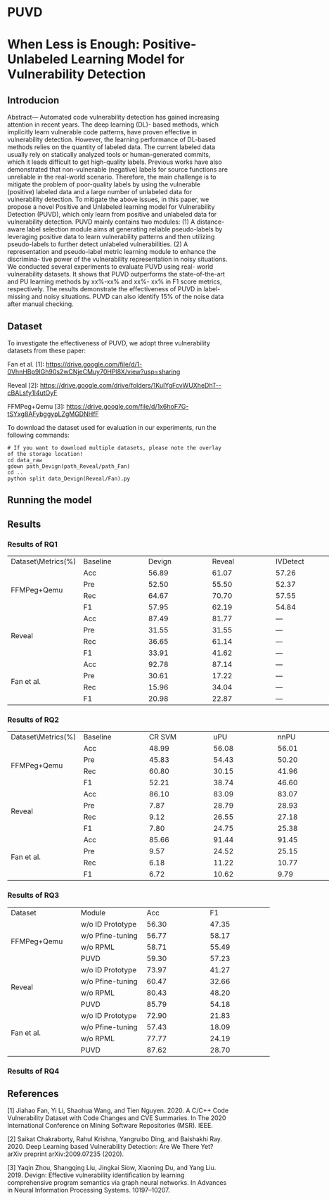 # PUVD
# When Less is Enough: Positive-Unlabeled Learning Model for Vulnerability Detection
## Introducion
Abstract— Automated code vulnerability detection has gained
increasing attention in recent years. The deep learning (DL)-
based methods, which implicitly learn vulnerable code patterns,
have proven effective in vulnerability detection. However, the
learning performance of DL-based methods relies on the quantity
of labeled data. The current labeled data usually rely on statically
analyzed tools or human-generated commits, which it leads
difficult to get high-quality labels. Previous works have also
demonstrated that non-vulnerable (negative) labels for source
functions are unreliable in the real-world scenario. Therefore,
the main challenge is to mitigate the problem of poor-quality
labels by using the vulnerable (positive) labeled data and a large
number of unlabeled data for vulnerability detection.
To mitigate the above issues, in this paper, we propose a
novel Positive and Unlabeled learning model for Vulnerability
Detection (PUVD), which only learn from positive and unlabeled
data for vulnerability detection. PUVD mainly contains two
modules: (1) A distance-aware label selection module aims at
generating reliable pseudo-labels by leveraging positive data to
learn vulnerability patterns and then utilizing pseudo-labels to
further detect unlabeled vulnerabilities. (2) A representation and
pseudo-label metric learning module to enhance the discrimina-
tive power of the vulnerability representation in noisy situations.
We conducted several experiments to evaluate PUVD using real-
world vulnerability datasets. It shows that PUVD outperforms the
state-of-the-art and PU learning methods by xx%-xx% and xx%-
xx% in F1 score metrics, respectively. The results demonstrate
the effectiveness of PUVD in label-missing and noisy situations.
PUVD can also identify 15% of the noise data after manual
checking.
## Dataset
To investigate the effectiveness of PUVD, we adopt three vulnerability datasets from these paper:

Fan et al. [1]: https://drive.google.com/file/d/1-0VhnHBp9IGh90s2wCNjeCMuy70HPl8X/view?usp=sharing

Reveal [2]: https://drive.google.com/drive/folders/1KuIYgFcvWUXheDhT--cBALsfy1I4utOyF

FFMPeg+Qemu [3]: https://drive.google.com/file/d/1x6hoF7G-tSYxg8AFybggypLZgMGDNHfF

To download the dataset used for evaluation in our experiments, run the following commands:
    
    # If you want to download multiple datasets, please note the overlay of the storage location!
    cd data_raw
    gdown path_Devign(path_Reveal/path_Fan)
    cd ..
    python split data_Devign(Reveal/Fan).py

## Running the model
## Results
### Results of RQ1
<table border=0 cellpadding=0 cellspacing=0 width=1050 style='border-collapse:
 collapse;table-layout:fixed;width:784pt'>
 <col width=150 span=7 style='width:112pt'>
 <tr height=18 style='height:13.8pt'>
  <td height=18 class=xl70 width=150 style='height:13.8pt;width:112pt'>Dataset\Metrics(%)</td>
  <td class=xl70 width=150 style='border-left:none;width:112pt'>Baseline</td>
  <td class=xl70 width=150 style='border-left:none;width:112pt'>Devign</td>
  <td class=xl70 width=150 style='border-left:none;width:112pt'>Reveal</td>
  <td class=xl70 width=150 style='border-left:none;width:112pt'>IVDetect</td>
  <td class=xl70 width=150 style='border-left:none;width:112pt'>CodeBERT</td>
  <td class=xl70 width=150 style='border-left:none;width:112pt'>PUVD</td>
 </tr>
 <tr height=18 style='height:13.8pt'>
  <td rowspan=4 height=72 class=xl70 style='height:55.2pt;border-top:none'>FFMPeg+Qemu</td>
  <td class=xl70 style='border-top:none;border-left:none'>Acc</td>
  <td class=xl89 style='border-top:none;border-left:none'>56.89</td>
  <td class=xl89 style='border-top:none;border-left:none'>61.07</td>
  <td class=xl89 style='border-top:none;border-left:none'>57.26</td>
  <td class=xl89 style='border-top:none;border-left:none'>62.37</td>
  <td class=xl90 style='border-top:none;border-left:none'>63.14</td>
 </tr>
 <tr height=18 style='height:13.8pt'>
  <td height=18 class=xl70 style='height:13.8pt;border-top:none;border-left:
  none'>Pre</td>
  <td class=xl89 style='border-top:none;border-left:none'>52.50</td>
  <td class=xl89 style='border-top:none;border-left:none'>55.50</td>
  <td class=xl89 style='border-top:none;border-left:none'>52.37</td>
  <td class=xl90 style='border-top:none;border-left:none'>61.55</td>
  <td class=xl89 style='border-top:none;border-left:none'>58.23</td>
 </tr>
 <tr height=18 style='height:13.8pt'>
  <td height=18 class=xl70 style='height:13.8pt;border-top:none;border-left:
  none'>Rec</td>
  <td class=xl89 style='border-top:none;border-left:none'>64.67</td>
  <td class=xl90 style='border-top:none;border-left:none'>70.70</td>
  <td class=xl89 style='border-top:none;border-left:none'>57.55</td>
  <td class=xl89 style='border-top:none;border-left:none'>48.21</td>
  <td class=xl89 style='border-top:none;border-left:none'>69.88</td>
 </tr>
 <tr height=18 style='height:13.8pt'>
  <td height=18 class=xl70 style='height:13.8pt;border-top:none;border-left:
  none'>F1</td>
  <td class=xl89 style='border-top:none;border-left:none'>57.95</td>
  <td class=xl89 style='border-top:none;border-left:none'>62.19</td>
  <td class=xl89 style='border-top:none;border-left:none'>54.84</td>
  <td class=xl89 style='border-top:none;border-left:none'>54.07</td>
  <td class=xl90 style='border-top:none;border-left:none'>63.53</td>
 </tr>
 <tr height=18 style='height:13.8pt'>
  <td rowspan=4 height=72 class=xl70 style='height:55.2pt;border-top:none'>Reveal</td>
  <td class=xl70 style='border-top:none;border-left:none'>Acc</td>
  <td class=xl89 style='border-top:none;border-left:none'>87.49</td>
  <td class=xl89 style='border-top:none;border-left:none'>81.77</td>
  <td class=xl70 style='border-top:none;border-left:none'>—</td>
  <td class=xl89 style='border-top:none;border-left:none'>87.51</td>
  <td class=xl90 style='border-top:none;border-left:none'>88.96</td>
 </tr>
 <tr height=18 style='height:13.8pt'>
  <td height=18 class=xl70 style='height:13.8pt;border-top:none;border-left:
  none'>Pre</td>
  <td class=xl89 style='border-top:none;border-left:none'>31.55</td>
  <td class=xl89 style='border-top:none;border-left:none'>31.55</td>
  <td class=xl70 style='border-top:none;border-left:none'>—</td>
  <td class=xl89 style='border-top:none;border-left:none'>43.63</td>
  <td class=xl90 style='border-top:none;border-left:none'>49.14</td>
 </tr>
 <tr height=18 style='height:13.8pt'>
  <td height=18 class=xl70 style='height:13.8pt;border-top:none;border-left:
  none'>Rec</td>
  <td class=xl89 style='border-top:none;border-left:none'>36.65</td>
  <td class=xl89 style='border-top:none;border-left:none'>61.14</td>
  <td class=xl70 style='border-top:none;border-left:none'>—</td>
  <td class=xl89 style='border-top:none;border-left:none'>56.15</td>
  <td class=xl90 style='border-top:none;border-left:none'>82.38</td>
 </tr>
 <tr height=18 style='height:13.8pt'>
  <td height=18 class=xl70 style='height:13.8pt;border-top:none;border-left:
  none'>F1</td>
  <td class=xl89 style='border-top:none;border-left:none'>33.91</td>
  <td class=xl89 style='border-top:none;border-left:none'>41.62</td>
  <td class=xl70 style='border-top:none;border-left:none'>—</td>
  <td class=xl89 style='border-top:none;border-left:none'>49.10</td>
  <td class=xl90 style='border-top:none;border-left:none'>61.56</td>
 </tr>
 <tr height=18 style='height:13.8pt'>
  <td rowspan=4 height=72 class=xl70 style='height:55.2pt;border-top:none'>Fan
  et al.</td>
  <td class=xl70 style='border-top:none;border-left:none'>Acc</td>
  <td class=xl89 style='border-top:none;border-left:none'>92.78</td>
  <td class=xl89 style='border-top:none;border-left:none'>87.14</td>
  <td class=xl70 style='border-top:none;border-left:none'>—</td>
  <td class=xl90 style='border-top:none;border-left:none'>94.44</td>
  <td class=xl89 style='border-top:none;border-left:none'>92.70</td>
 </tr>
 <tr height=18 style='height:13.8pt'>
  <td height=18 class=xl70 style='height:13.8pt;border-top:none;border-left:
  none'>Pre</td>
  <td class=xl89 style='border-top:none;border-left:none'>30.61</td>
  <td class=xl89 style='border-top:none;border-left:none'>17.22</td>
  <td class=xl70 style='border-top:none;border-left:none'>—</td>
  <td class=xl90 style='border-top:none;border-left:none'>50.50</td>
  <td class=xl89 style='border-top:none;border-left:none'>38.00</td>
 </tr>
 <tr height=18 style='height:13.8pt'>
  <td height=18 class=xl70 style='height:13.8pt;border-top:none;border-left:
  none'>Rec</td>
  <td class=xl89 style='border-top:none;border-left:none'>15.96</td>
  <td class=xl89 style='border-top:none;border-left:none'>34.04</td>
  <td class=xl70 style='border-top:none;border-left:none'>—</td>
  <td class=xl89 style='border-top:none;border-left:none'>28.53</td>
  <td class=xl90 style='border-top:none;border-left:none'>42.56</td>
 </tr>
 <tr height=18 style='height:13.8pt'>
  <td height=18 class=xl70 style='height:13.8pt;border-top:none;border-left:
  none'>F1</td>
  <td class=xl89 style='border-top:none;border-left:none'>20.98</td>
  <td class=xl89 style='border-top:none;border-left:none'>22.87</td>
  <td class=xl70 style='border-top:none;border-left:none'>—</td>
  <td class=xl89 style='border-top:none;border-left:none'>36.46</td>
  <td class=xl90 style='border-top:none;border-left:none'>39.46</td>
 </tr>
</table>

### Results of RQ2

<table border=0 cellpadding=0 cellspacing=0 width=1050 style='border-collapse:
 collapse;table-layout:fixed;width:784pt'>
 <col width=150 span=7 style='width:112pt'>
 <tr height=18 style='height:13.8pt'>
  <td height=18 class=xl89 width=150 style='height:13.8pt;width:112pt'>Dataset\Metrics(%)</td>
  <td class=xl89 width=150 style='border-left:none;width:112pt'>Baseline</td>
  <td class=xl89 width=150 style='border-left:none;width:112pt'>CR SVM</td>
  <td class=xl89 width=150 style='border-left:none;width:112pt'>uPU</td>
  <td class=xl89 width=150 style='border-left:none;width:112pt'>nnPU</td>
  <td class=xl89 width=150 style='border-left:none;width:112pt'>Self-PU</td>
  <td class=xl89 width=150 style='border-left:none;width:112pt'>PUVD</td>
 </tr>
 <tr height=18 style='height:13.8pt'>
  <td rowspan=4 height=72 class=xl89 style='height:55.2pt;border-top:none'>FFMPeg+Qemu</td>
  <td class=xl89 style='border-top:none;border-left:none'>Acc</td>
  <td class=xl89 style='border-top:none;border-left:none'>48.99</td>
  <td class=xl89 style='border-top:none;border-left:none'>56.08</td>
  <td class=xl91 style='border-top:none;border-left:none'>56.01</td>
  <td class=xl91 style='border-top:none;border-left:none'>53.69</td>
  <td class=xl91 style='border-top:none;border-left:none'>58.38</td>
 </tr>
 <tr height=18 style='height:13.8pt'>
  <td height=18 class=xl89 style='height:13.8pt;border-top:none;border-left:
  none'>Pre</td>
  <td class=xl89 style='border-top:none;border-left:none'>45.83</td>
  <td class=xl89 style='border-top:none;border-left:none'>54.43</td>
  <td class=xl91 style='border-top:none;border-left:none'>50.20</td>
  <td class=xl91 style='border-top:none;border-left:none'>50.15</td>
  <td class=xl91 style='border-top:none;border-left:none'>54.66</td>
 </tr>
 <tr height=18 style='height:13.8pt'>
  <td height=18 class=xl89 style='height:13.8pt;border-top:none;border-left:
  none'>Rec</td>
  <td class=xl89 style='border-top:none;border-left:none'>60.80</td>
  <td class=xl89 style='border-top:none;border-left:none'>30.15</td>
  <td class=xl91 style='border-top:none;border-left:none'>41.96</td>
  <td class=xl91 style='border-top:none;border-left:none'>44.30</td>
  <td class=xl91 style='border-top:none;border-left:none'>55.48</td>
 </tr>
 <tr height=18 style='height:13.8pt'>
  <td height=18 class=xl89 style='height:13.8pt;border-top:none;border-left:
  none'>F1</td>
  <td class=xl89 style='border-top:none;border-left:none'>52.21</td>
  <td class=xl89 style='border-top:none;border-left:none'>38.74</td>
  <td class=xl91 style='border-top:none;border-left:none'>46.60</td>
  <td class=xl91 style='border-top:none;border-left:none'>45.85</td>
  <td class=xl91 style='border-top:none;border-left:none'>54.99</td>
 </tr>
 <tr height=18 style='height:13.8pt'>
  <td rowspan=4 height=72 class=xl89 style='height:55.2pt;border-top:none'>Reveal</td>
  <td class=xl89 style='border-top:none;border-left:none'>Acc</td>
  <td class=xl89 style='border-top:none;border-left:none'>86.10</td>
  <td class=xl91 style='border-top:none;border-left:none'>83.09</td>
  <td class=xl91 style='border-top:none;border-left:none'>83.07</td>
  <td class=xl91 style='border-top:none;border-left:none'>84.41</td>
  <td class=xl91 style='border-top:none;border-left:none'>86.99</td>
 </tr>
 <tr height=18 style='height:13.8pt'>
  <td height=18 class=xl89 style='height:13.8pt;border-top:none;border-left:
  none'>Pre</td>
  <td class=xl89 style='border-top:none;border-left:none'>7.87</td>
  <td class=xl91 style='border-top:none;border-left:none'>28.79</td>
  <td class=xl91 style='border-top:none;border-left:none'>28.93</td>
  <td class=xl91 style='border-top:none;border-left:none'>22.01</td>
  <td class=xl91 style='border-top:none;border-left:none'>40.83</td>
 </tr>
 <tr height=18 style='height:13.8pt'>
  <td height=18 class=xl89 style='height:13.8pt;border-top:none;border-left:
  none'>Rec</td>
  <td class=xl89 style='border-top:none;border-left:none'>9.12</td>
  <td class=xl91 style='border-top:none;border-left:none'>26.55</td>
  <td class=xl91 style='border-top:none;border-left:none'>27.18</td>
  <td class=xl91 style='border-top:none;border-left:none'>17.32</td>
  <td class=xl91 style='border-top:none;border-left:none'>47.34</td>
 </tr>
 <tr height=18 style='height:13.8pt'>
  <td height=18 class=xl89 style='height:13.8pt;border-top:none;border-left:
  none'>F1</td>
  <td class=xl89 style='border-top:none;border-left:none'>7.80</td>
  <td class=xl91 style='border-top:none;border-left:none'>24.75</td>
  <td class=xl91 style='border-top:none;border-left:none'>25.38</td>
  <td class=xl91 style='border-top:none;border-left:none'>18.61</td>
  <td class=xl91 style='border-top:none;border-left:none'>43.82</td>
 </tr>
 <tr height=18 style='height:13.8pt'>
  <td rowspan=4 height=72 class=xl89 style='height:55.2pt;border-top:none'>Fan
  et al.</td>
  <td class=xl89 style='border-top:none;border-left:none'>Acc</td>
  <td class=xl89 style='border-top:none;border-left:none'>85.66</td>
  <td class=xl91 style='border-top:none;border-left:none'>91.44</td>
  <td class=xl91 style='border-top:none;border-left:none'>91.45</td>
  <td class=xl91 style='border-top:none;border-left:none'>89.52</td>
  <td class=xl91 style='border-top:none;border-left:none'>91.92</td>
 </tr>
 <tr height=18 style='height:13.8pt'>
  <td height=18 class=xl89 style='height:13.8pt;border-top:none;border-left:
  none'>Pre</td>
  <td class=xl89 style='border-top:none;border-left:none'>9.57</td>
  <td class=xl91 style='border-top:none;border-left:none'>24.52</td>
  <td class=xl91 style='border-top:none;border-left:none'>25.15</td>
  <td class=xl91 style='border-top:none;border-left:none'>19.75</td>
  <td class=xl91 style='border-top:none;border-left:none'>29.05</td>
 </tr>
 <tr height=18 style='height:13.8pt'>
  <td height=18 class=xl89 style='height:13.8pt;border-top:none;border-left:
  none'>Rec</td>
  <td class=xl89 style='border-top:none;border-left:none'>6.18</td>
  <td class=xl91 style='border-top:none;border-left:none'>11.22</td>
  <td class=xl91 style='border-top:none;border-left:none'>10.77</td>
  <td class=xl91 style='border-top:none;border-left:none'>9.39</td>
  <td class=xl91 style='border-top:none;border-left:none'>30.30</td>
 </tr>
 <tr height=18 style='height:13.8pt'>
  <td height=18 class=xl89 style='height:13.8pt;border-top:none;border-left:
  none'>F1</td>
  <td class=xl89 style='border-top:none;border-left:none'>6.72</td>
  <td class=xl91 style='border-top:none;border-left:none'>10.62</td>
  <td class=xl91 style='border-top:none;border-left:none'>9.79</td>
  <td class=xl91 style='border-top:none;border-left:none'>9.04</td>
  <td class=xl91 style='border-top:none;border-left:none'>29.55</td>
 </tr>

</table>

### Results of RQ3

<table border=0 cellpadding=0 cellspacing=0 width=600 style='border-collapse:
 collapse;table-layout:fixed;width:448pt'>
 <col width=150 span=4 style='width:112pt'>
 <tr height=18 style='height:13.8pt'>
  <td height=18 class=xl89 width=150 style='height:13.8pt;width:112pt'>Dataset</td>
  <td class=xl89 width=150 style='border-left:none;width:112pt'>Module</td>
  <td class=xl89 width=150 style='border-left:none;width:112pt'>Acc</td>
  <td class=xl89 width=150 style='border-left:none;width:112pt'>F1</td>
 </tr>
 <tr height=18 style='height:13.8pt'>
  <td rowspan=4 height=72 class=xl89 style='height:55.2pt;border-top:none'>FFMPeg+Qemu</td>
  <td class=xl89 style='border-top:none;border-left:none'>w/o ID Prototype</td>
  <td class=xl89 style='border-top:none;border-left:none'>56.30</td>
  <td class=xl89 style='border-top:none;border-left:none'>47.35</td>
 </tr>
 <tr height=18 style='height:13.8pt'>
  <td height=18 class=xl89 style='height:13.8pt;border-top:none;border-left:
  none'>w/o Pfine-tuning</td>
  <td class=xl89 style='border-top:none;border-left:none'>56.77</td>
  <td class=xl89 style='border-top:none;border-left:none'>58.17</td>
 </tr>
 <tr height=18 style='height:13.8pt'>
  <td height=18 class=xl89 style='height:13.8pt;border-top:none;border-left:
  none'>w/o RPML</td>
  <td class=xl89 style='border-top:none;border-left:none'>58.71</td>
  <td class=xl89 style='border-top:none;border-left:none'>55.49</td>
 </tr>
 <tr height=18 style='height:13.8pt'>
  <td height=18 class=xl89 style='height:13.8pt;border-top:none;border-left:
  none'>PUVD</td>
  <td class=xl89 style='border-top:none;border-left:none'>59.30</td>
  <td class=xl89 style='border-top:none;border-left:none'>57.23</td>
 </tr>
 <tr height=18 style='height:13.8pt'>
  <td rowspan=4 height=72 class=xl89 style='height:55.2pt;border-top:none'>Reveal</td>
  <td class=xl89 style='border-top:none;border-left:none'>w/o ID Prototype</td>
  <td class=xl89 style='border-top:none;border-left:none'>73.97</td>
  <td class=xl91 style='border-top:none;border-left:none'>41.27</td>
 </tr>
 <tr height=18 style='height:13.8pt'>
  <td height=18 class=xl89 style='height:13.8pt;border-top:none;border-left:
  none'>w/o Pfine-tuning</td>
  <td class=xl89 style='border-top:none;border-left:none'>60.47</td>
  <td class=xl91 style='border-top:none;border-left:none'>32.66</td>
 </tr>
 <tr height=18 style='height:13.8pt'>
  <td height=18 class=xl89 style='height:13.8pt;border-top:none;border-left:
  none'>w/o RPML</td>
  <td class=xl89 style='border-top:none;border-left:none'>80.43</td>
  <td class=xl91 style='border-top:none;border-left:none'>48.20</td>
 </tr>
 <tr height=18 style='height:13.8pt'>
  <td height=18 class=xl89 style='height:13.8pt;border-top:none;border-left:
  none'>PUVD</td>
  <td class=xl89 style='border-top:none;border-left:none'>85.79</td>
  <td class=xl91 style='border-top:none;border-left:none'>54.18</td>
 </tr>
 <tr height=18 style='height:13.8pt'>
  <td rowspan=4 height=72 class=xl89 style='height:55.2pt;border-top:none'>Fan
  et al.</td>
  <td class=xl89 style='border-top:none;border-left:none'>w/o ID Prototype</td>
  <td class=xl89 style='border-top:none;border-left:none'>72.90</td>
  <td class=xl91 style='border-top:none;border-left:none'>21.83</td>
 </tr>
 <tr height=18 style='height:13.8pt'>
  <td height=18 class=xl89 style='height:13.8pt;border-top:none;border-left:
  none'>w/o Pfine-tuning</td>
  <td class=xl89 style='border-top:none;border-left:none'>57.43</td>
  <td class=xl91 style='border-top:none;border-left:none'>18.09</td>
 </tr>
 <tr height=18 style='height:13.8pt'>
  <td height=18 class=xl89 style='height:13.8pt;border-top:none;border-left:
  none'>w/o RPML</td>
  <td class=xl89 style='border-top:none;border-left:none'>77.77</td>
  <td class=xl91 style='border-top:none;border-left:none'>24.19</td>
 </tr>
 <tr height=18 style='height:13.8pt'>
  <td height=18 class=xl89 style='height:13.8pt;border-top:none;border-left:
  none'>PUVD</td>
  <td class=xl89 style='border-top:none;border-left:none'>87.62</td>
  <td class=xl91 style='border-top:none;border-left:none'>28.70</td>
 </tr>
</table>

### Results of RQ4


## References
[1] Jiahao Fan, Yi Li, Shaohua Wang, and Tien Nguyen. 2020. A C/C++ Code Vulnerability Dataset with Code Changes and CVE Summaries. In The 2020 International Conference on Mining Software Repositories (MSR). IEEE.

[2] Saikat Chakraborty, Rahul Krishna, Yangruibo Ding, and Baishakhi Ray. 2020. Deep Learning based Vulnerability Detection: Are We There Yet? arXiv preprint arXiv:2009.07235 (2020).

[3] Yaqin Zhou, Shangqing Liu, Jingkai Siow, Xiaoning Du, and Yang Liu. 2019. Devign: Effective vulnerability identification by learning comprehensive program semantics via graph neural networks. In Advances in Neural Information Processing Systems. 10197–10207.